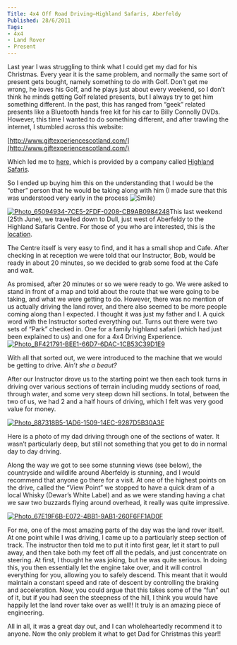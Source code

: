 ```yaml
---
Title: 4x4 Off Road Driving–Highland Safaris, Aberfeldy
Published: 28/6/2011
Tags:
- 4x4
- Land Rover
- Present
---
```


Last year I was struggling to think what I could get my dad for his Christmas. Every year it is the same problem, and normally the same sort of present gets bought, namely something to do with Golf. Don’t get me wrong, he loves his Golf, and he plays just about every weekend, so I don’t think he minds getting Golf related presents, but I always try to get him something different. In the past, this has ranged from “geek” related presents like a Bluetooth hands free kit for his car to Billy Connolly DVDs. However, this time I wanted to do something different, and after trawling the internet, I stumbled across this website:

[http://www.giftexperiencescotland.com/](http://www.giftexperiencescotland.com/)

Which led me to [here](http://www.giftexperiencescotland.com/driving-vouchers/offroad-driving-gift-voucher/extended-4x4-offroad-driving-experience-near-aberfeldy./product-detail-EXP139/), which is provided by a company called [Highland Safaris](http://www.highlandsafaris.net/leisure/).

So I ended up buying him this on the understanding that I would be the “other” person that he would be taking along with him (I made sure that this was understood very early in the process ![Smile](http://www.gep13.co.uk/blog/wp-content/uploads/2011/06/wlEmoticon-smile2.png))

[![Photo_65094934-7CE5-2FDF-0208-CB9AB0984248](http://www.gep13.co.uk/blog/wp-content/uploads/2011/06/Photo_65094934-7CE5-2FDF-0208-CB9AB0984248_thumb.jpg)](http://www.gep13.co.uk/blog/wp-content/uploads/2011/06/Photo_65094934-7CE5-2FDF-0208-CB9AB0984248.jpg)This last weekend (25th June), we travelled down to Dull, just west of Aberfeldy to the Highland Safaris Centre. For those of you who are interested, this is the [location](http://maps.google.com/maps?q=Highland+Safaris,+Aberfeldy,+United+Kingdom&hl=en&ll=56.618324,-3.934908&spn=0.037213,0.077162&sll=56.61719,-3.93744&sspn=0.009304,0.01929&geocode=CeGWL-mfSgx7FRLwXwMdV83D_ynxI6kX6aSISDE7st8IwrS1uw&z=14).

The Centre itself is very easy to find, and it has a small shop and Cafe. After checking in at reception we were told that our Instructor, Bob, would be ready in about 20 minutes, so we decided to grab some food at the Cafe and wait. 

As promised, after 20 minutes or so we were ready to go. We were asked to stand in front of a map and told about the route that we were going to be taking, and what we were getting to do. However, there was no mention of us actually driving the land rover, and there also seemed to be more people coming along than I expected. I thought it was just my father and I. A quick word with the Instructor sorted everything out. Turns out there were two sets of “Park” checked in. One for a family highland safari (which had just been explained to us) and one for a 4x4 Driving Experience.[![Photo_BF421791-BEE1-66D7-6DAC-1CB53C39D1E9](http://www.gep13.co.uk/blog/wp-content/uploads/2011/06/Photo_BF421791-BEE1-66D7-6DAC-1CB53C39D1E9_thumb.jpg)](http://www.gep13.co.uk/blog/wp-content/uploads/2011/06/Photo_BF421791-BEE1-66D7-6DAC-1CB53C39D1E9.jpg)

With all that sorted out, we were introduced to the machine that we would be getting to drive. _Ain’t she a beaut?_

After our Instructor drove us to the starting point we then each took turns in driving over various sections of terrain including muddy sections of road, through water, and some very steep down hill sections. In total, between the two of us, we had 2 and a half hours of driving, which I felt was very good value for money.

[![Photo_887318B5-1AD6-1509-14EC-9287D5B30A3E](http://www.gep13.co.uk/blog/wp-content/uploads/2011/06/Photo_887318B5-1AD6-1509-14EC-9287D5B30A3E_thumb.jpg)](http://www.gep13.co.uk/blog/wp-content/uploads/2011/06/Photo_887318B5-1AD6-1509-14EC-9287D5B30A3E.jpg)

Here is a photo of my dad driving through one of the sections of water. It wasn’t particularly deep, but still not something that you get to do in normal day to day driving.

Along the way we got to see some stunning views (see below), the countryside and wildlife around Aberfeldy is stunning, and I would recommend that anyone go there for a visit. At one of the highest points on the drive, called the “View Point” we stopped to have a quick dram of a local Whisky (Dewar’s White Label) and as we were standing having a chat we saw two buzzards flying around overhead, it really was quite impressive.

[![Photo_67E19F6B-E072-4BB1-9AB1-260F6FF1AD0F](http://www.gep13.co.uk/blog/wp-content/uploads/2011/06/Photo_67E19F6B-E072-4BB1-9AB1-260F6FF1AD0F_thumb.jpg)](http://www.gep13.co.uk/blog/wp-content/uploads/2011/06/Photo_67E19F6B-E072-4BB1-9AB1-260F6FF1AD0F.jpg)

For me, one of the most amazing parts of the day was the land rover itself. At one point while I was driving, I came up to a particularly steep section of track. The instructor then told me to put it into first gear, let it start to pull away, and then take both my feet off all the pedals, and just concentrate on steering. At first, I thought he was joking, but he was quite serious. In doing this, you then essentially let the engine take over, and it will control everything for you, allowing you to safely descend. This meant that it would maintain a constant speed and rate of descent by controlling the braking and acceleration. Now, you could argue that this takes some of the “fun” out of it, but if you had seen the steepness of the hill, I think you would have happily let the land rover take over as well!! It truly is an amazing piece of engineering.

All in all, it was a great day out, and I can wholeheartedly recommend it to anyone. Now the only problem it what to get Dad for Christmas this year!!
